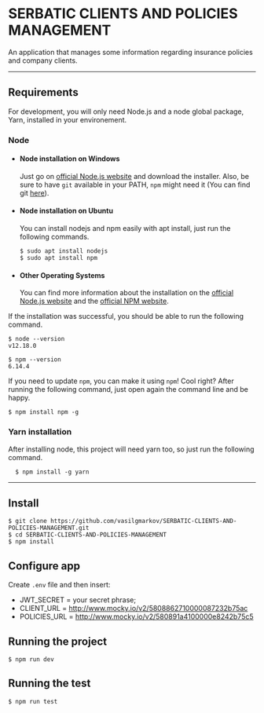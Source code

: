 # SERBATIC CLIENTS AND POLICIES MANAGEMENT

An application that manages some information regarding insurance policies and company clients.

---

## Requirements

For development, you will only need Node.js and a node global package, Yarn, installed in your environement.

### Node

- #### Node installation on Windows

  Just go on [official Node.js website](https://nodejs.org/) and download the installer.
  Also, be sure to have `git` available in your PATH, `npm` might need it (You can find git [here](https://git-scm.com/)).

- #### Node installation on Ubuntu

  You can install nodejs and npm easily with apt install, just run the following commands.

      $ sudo apt install nodejs
      $ sudo apt install npm

- #### Other Operating Systems
  You can find more information about the installation on the [official Node.js website](https://nodejs.org/) and the [official NPM website](https://npmjs.org/).

If the installation was successful, you should be able to run the following command.

    $ node --version
    v12.18.0

    $ npm --version
    6.14.4

If you need to update `npm`, you can make it using `npm`! Cool right? After running the following command, just open again the command line and be happy.

    $ npm install npm -g

###

### Yarn installation

After installing node, this project will need yarn too, so just run the following command.

      $ npm install -g yarn

---

## Install

    $ git clone https://github.com/vasilgmarkov/SERBATIC-CLIENTS-AND-POLICIES-MANAGEMENT.git
    $ cd SERBATIC-CLIENTS-AND-POLICIES-MANAGEMENT
    $ npm install

## Configure app

Create `.env` file and then insert:

- JWT_SECRET = your secret phrase;
- CLIENT_URL = http://www.mocky.io/v2/5808862710000087232b75ac
- POLICIES_URL = http://www.mocky.io/v2/580891a4100000e8242b75c5

## Running the project

    $ npm run dev

## Running the test

    $ npm run test
